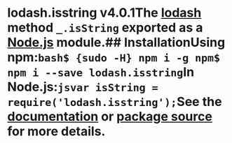 # lodash.isstring v4.0.1The [lodash](https://lodash.com/) method `_.isString` exported as a [Node.js](https://nodejs.org/) module.## InstallationUsing npm:```bash$ {sudo -H} npm i -g npm$ npm i --save lodash.isstring```In Node.js:```jsvar isString = require('lodash.isstring');```See the [documentation](https://lodash.com/docs#isString) or [package source](https://github.com/lodash/lodash/blob/4.0.1-npm-packages/lodash.isstring) for more details.
